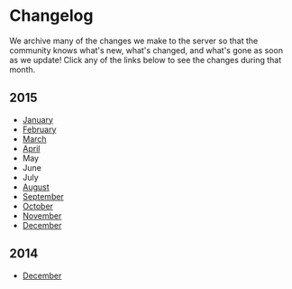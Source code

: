 ---
---
# Changelog

We archive many of the changes we make to the server so that the community knows what's new, what's changed, and what's gone as soon as we update! Click any of the links below to see the changes during that month.


## 2015

* [January](../cl/2015/1)
* [February](../cl/2015/2)
* [March](../cl/2015/3)
* [April](../cl/2015/4)
* May
* June
* July
* [August](../cl/2015/8)
* [September](../cl/2015/9)
* [October](../cl/2015/10)
* [November](../cl/2015/11)
* [December](../cl/2015/12)

## 2014

* [December](../cl/2014/12)
